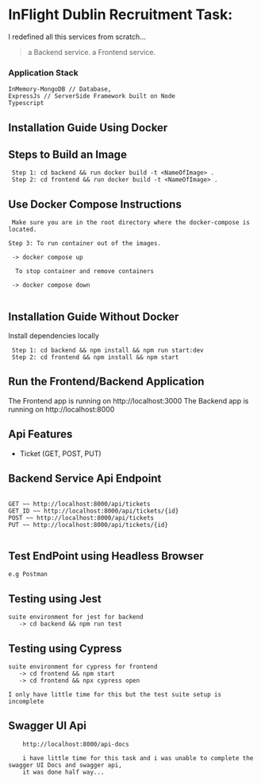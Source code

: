 
# InFlight Dublin Recruitment Task: 
    
 I redefined all this services from scratch...

> a Backend service.
> a Frontend service.

### Application Stack

```
InMemory-MongoDB // Database,
ExpressJs // ServerSide Framework built on Node
Typescript

```

## Installation Guide Using Docker


## Steps to Build an Image
```
 Step 1: cd backend && run docker build -t <NameOfImage> .
 Step 2: cd frontend && run docker build -t <NameOfImage> .
```


## Use Docker Compose Instructions
```
 Make sure you are in the root directory where the docker-compose is located.

Step 3: To run container out of the images.

 -> docker compose up

  To stop container and remove containers

 -> docker compose down
   
```
## Installation Guide Without Docker
Install dependencies locally
```
 Step 1: cd backend && npm install && npm run start:dev
 Step 2: cd frontend && npm install && npm start

```


## Run the Frontend/Backend Application
 The Frontend app is running on http://localhost:3000
 The Backend app is running on http://localhost:8000

## Api Features

- Ticket (GET, POST, PUT)



## Backend Service Api Endpoint
```

GET ~~ http://localhost:8000/api/tickets
GET_ID ~~ http://localhost:8000/api/tickets/{id}
POST ~~ http://localhost:8000/api/tickets
PUT ~~ http://localhost:8000/api/tickets/{id}


```

## Test EndPoint using Headless Browser
```
e.g Postman

```

## Testing using Jest
```
suite environment for jest for backend
   -> cd backend && npm run test
```

## Testing using Cypress
```
suite environment for cypress for frontend
   -> cd frontend && npm start
   -> cd frontend && npx cypress open

I only have little time for this but the test suite setup is incomplete
```


## Swagger UI Api
```
    http://localhost:8000/api-docs

    i have little time for this task and i was unable to complete the swagger UI Docs and swagger api,
    it was done half way... 

```


 
